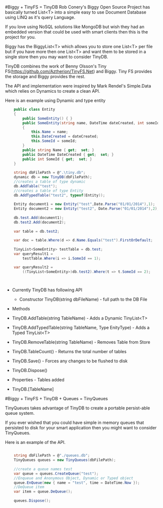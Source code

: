 #Biggy + TinyFS = TinyDB
Rob Conery's Biggy Open Source Project has basically turned <span>List&lt;T&gt;</span> into a simple easy to use Document Database using LINQ as it's query Language.

If you love using NoSQL solutions like MongoDB but wish they had an embedded version that could be used with smart clients then this is the project for you. 

Biggy has the <span>BiggyList&lt;T&gt;</span> which allows you to store one <span>List&lt;T&gt;</span> per file but if you have more then one <span>List&lt;T&gt;</span> and want them to be stored in a single store then you may want to consider TinyDB.

TinyDB combines the work of Benny Olsson's Tiny FS(https://github.com/Aztherion/TinyFS.Net) and Biggy. Tiny FS provides the storage and Biggy provides the rest.

The API and implementation were inspired by Mark Rendel's Simple.Data which relies on Dynamics to create a clean API.

Here is an example using Dynamic and type entity

```csharp
	public class Entity
    {
        public SomeEntity() { }
        public SomeEntity(string name, DateTime dateCreated, int someId)
        {
            this.Name = name;
            this.DateCreated = dateCreated;
            this.SomeId = someId;
        }
        public string Name { get;  set; }
        public DateTime DateCreated { get;  set; }
        public int SomeId { get;  set; }
    }
	
    string dbFilePath = @".\tiny.db";
    dynamic db = new TinyDB(dbFilePath);
	//creates a table of type dynamic
    db.AddTable("test");
	//creates a table of type Entity
	db.AddTypedTable("test2", typeof(Entity));
	
	Entity document1 = new Entity("test",Date.Parse("01/01/2014"),1);
	Entity document2 = new Entity("test2", Date.Parse("01/01/2014"),2);
	
	db.test.Add(document1);
	db.test2.Add(document2);
	
	var table = db.test2;
	
	var doc = table.Where(d => d.Name.Equals("test").FirstOrDefault;
	
	TinyList<SomeEntity> testTable = db.test;
	var queryResult1 = 
		testTable.Where(i => i.SomeId == 1);

	var queryResult2 = 
		((TinyList<SomeEntity>)db.test2).Where(t => t.SomeId == 2);
	
	
```

* Currently TinyDB has following API

  * Constructor TinyDB(string dbFileName) - full path to the DB File

* Methods

 * TinyDB.AddTable(string TableName) - Adds a Dynamic TinyList<span>&lt;T&gt;</span>

 * TinyDB.AddTypedTable(string TableName, Type EnityType) - Adds a Typed TinyList<span>&lt;T&gt;</span>

 * TinyDB.RemoveTable(string TableName) - Removes Table from Store

 * TinyDB.TableCount() - Returns the total number of tables

 * TinyDB.Save() - Forces any changes to be flushed to disk

 * TinyDB.Dispose()
* Properties - Tables added
 * TinyDB.[TableName] 
 

#Biggy + TinyFS + TinyDB + Queues = TinyQueues

TinyQueues takes advantage of TinyDB to create a portable persist-able queue system. 

If you ever wished that you could have simple in memory queues that persisted to disk for your smart application then you might want to consider TinyQueues.

Here is an example of the API.

```csharp

	string dbFilePath = @"./queues.db";
	TinyQueues queues = new TinyQueues(dbFilePath);
	
	//create a queue names test
	var queue = queues.CreateQueue("test");
	//Enqueue and Anonymous Object, Dynamic or Typed object
    queue.EnQueue(new { name = "test", time = DateTime.Now });
	//DeQueue item
	var item = queue.DeQueue();
	
	queues.Dispose();
	
 ```


